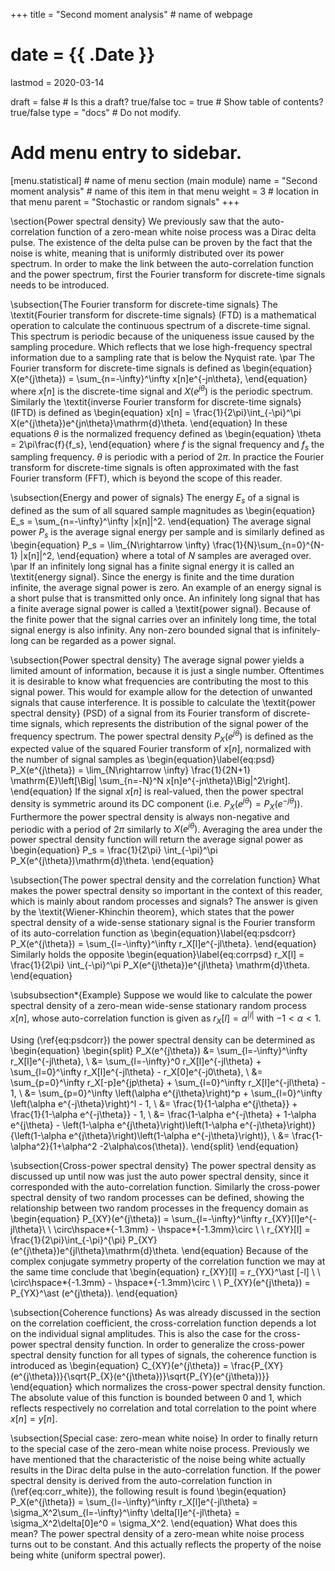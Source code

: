 +++
title = "Second moment analysis"         # name of webpage

# date = {{ .Date }}
lastmod = 2020-03-14

draft = false  # Is this a draft? true/false
toc = true  # Show table of contents? true/false
type = "docs"  # Do not modify.

# Add menu entry to sidebar.
[menu.statistical]                       # name of menu section (main module)
  name = "Second moment analysis"        # name of this item in that menu
  weight = 3                           # location in that menu
  parent = "Stochastic or random signals"
+++


\section{Power spectral density}
We previously saw that the auto-correlation function of a zero-mean white noise process was a Dirac delta pulse. The existence of the delta pulse can be proven by the fact that the noise is white, meaning that is uniformly distributed over its power spectrum. In order to make the link between the auto-correlation function and the power spectrum, first the Fourier transform for discrete-time signals needs to be introduced.

\subsection{The Fourier transform for discrete-time signals}
The \textit{Fourier transform for discrete-time signals} (FTD) is a mathematical operation to calculate the continuous spectrum of a discrete-time signal. This spectrum is periodic because of the uniqueness issue caused by the sampling procedure. Which reflects that we lose high-frequency spectral information due to a sampling rate that is below the Nyquist rate.
\par
The Fourier transform for discrete-time signals is defined as
\begin{equation}
    X(e^{j\theta}) = \sum_{n=-\infty}^\infty x[n]e^{-jn\theta},
\end{equation}
where $x[n]$ is the discrete-time signal and $X(e^{j\theta})$ is the periodic spectrum. Similarly the \textit{inverse Fourier transform for discrete-time signals} (IFTD) is defined as
\begin{equation}
    x[n] = \frac{1}{2\pi}\int_{-\pi}^\pi X(e^{j\theta})e^{jn\theta}\mathrm{d}\theta.
\end{equation}
In these equations $\theta$ is the normalized frequency defined as
\begin{equation}
    \theta = 2\pi\frac{f}{f_s},
\end{equation}
where $f$ is the signal frequency and $f_s$ the sampling frequency. $\theta$ is periodic with a period of $2\pi$. In practice the Fourier transform for discrete-time signals is often approximated with the fast Fourier transform (FFT), which is beyond the scope of this reader.

\subsection{Energy and power of signals}
The energy $E_s$ of a signal is defined as the sum of all squared sample magnitudes as
\begin{equation}
    E_s = \sum_{n=-\infty}^\infty |x[n]|^2.
\end{equation}
The average signal power $P_s$ is the average signal energy per sample and is similarly defined as
\begin{equation}
    P_s = \lim_{N\rightarrow \infty} \frac{1}{N}\sum_{n=0}^{N-1} |x[n]|^2,
\end{equation}
where a total of $N$ samples are averaged over.
\par
If an infinitely long signal has a finite signal energy it is called an \textit{energy signal}. Since the energy is finite and the time duration infinite, the average signal power is zero. An example of an energy signal is a short pulse that is transmitted only once.
An infinitely long signal that has a finite average signal power is called a \textit{power signal}. Because of the finite power that the signal carries over an infinitely long time, the total signal energy is also infinity. Any non-zero bounded signal that is infinitely-long can be regarded as a power signal.


\subsection{Power spectral density}
The average signal power yields a limited amount of information, because it is just a single number. Oftentimes it is desirable to know what frequencies are contributing the most to this signal power. This would for example allow for the detection of unwanted signals that cause interference. It is possible to calculate the \textit{power spectral density} (PSD) of a signal from its Fourier transform of discrete-time signals, which represents the distribution of the signal power of the frequency spectrum. The power spectral density $P_X(e^{j\theta})$ is defined as the expected value of the squared Fourier transform of $x[n]$, normalized with the number of signal samples as
\begin{equation}\label{eq:psd}
    P_X(e^{j\theta}) = \lim_{N\rightarrow \infty} \frac{1}{2N+1} \mathrm{E}\left[\Big| \sum_{n=-N}^N x[n]e^{-jn\theta}\Big|^2\right].
\end{equation}
If the signal $x[n]$ is real-valued, then the power spectral density is symmetric around its DC component (i.e. $P_X(e^{j\theta}) = P_X(e^{-j\theta})$). Furthermore the power spectral density is always non-negative and periodic with a period of $2\pi$ similarly to $X(e^{j\theta})$. Averaging the area under the power spectral density function will return the average signal power as
\begin{equation}
    P_s = \frac{1}{2\pi} \int_{-\pi}^\pi P_X(e^{j\theta})\mathrm{d}\theta.
\end{equation}


\subsection{The power spectral density and the correlation function}
What makes the power spectral density so important in the context of this reader, which is mainly about random processes and signals? The answer is given by the \textit{Wiener-Khinchin theorem}, which states that the power spectral density of a wide-sense stationary signal is the Fourier transform of its auto-correlation function as
\begin{equation}\label{eq:psdcorr}
    P_X(e^{j\theta}) = \sum_{l=-\infty}^\infty r_X[l]e^{-jl\theta}.
\end{equation}
Similarly holds the opposite
\begin{equation}\label{eq:corrpsd}
    r_X[l] = \frac{1}{2\pi} \int_{-\pi}^\pi P_X(e^{j\theta})e^{jl\theta} \mathrm{d}\theta.
\end{equation}

\subsubsection*{Example}
Suppose we would like to calculate the power spectral density of a zero-mean wide-sense stationary random process $x[n]$, whose auto-correlation function is given as $r_X[l] = \alpha^{|l|}$ with $-1 <\alpha <1$.

Using (\ref{eq:psdcorr}) the power spectral density can be determined as
\begin{equation}
    \begin{split}
        P_X(e^{j\theta})
        &= \sum_{l=-\infty}^\infty r_X[l]e^{-jl\theta}, \\
        &= \sum_{l=-\infty}^0 r_X[l]e^{-jl\theta} + \sum_{l=0}^\infty r_X[l]e^{-jl\theta} - r_X[0]e^{-j0\theta}, \\
        &= \sum_{p=0}^\infty r_X[-p]e^{jp\theta} + \sum_{l=0}^\infty r_X[l]e^{-jl\theta} - 1, \\
        &= \sum_{p=0}^\infty \left(\alpha e^{j\theta}\right)^p + \sum_{l=0}^\infty \left(\alpha e^{-j\theta}\right)^l - 1, \\
        &= \frac{1}{1-\alpha e^{j\theta}} + \frac{1}{1-\alpha e^{-j\theta}} - 1, \\
        &= \frac{1-\alpha e^{-j\theta} + 1-\alpha e^{j\theta} - \left(1-\alpha e^{j\theta}\right)\left(1-\alpha e^{-j\theta}\right)}{\left(1-\alpha e^{j\theta}\right)\left(1-\alpha e^{-j\theta}\right)}, \\
        &= \frac{1-\alpha^2}{1+\alpha^2 -2\alpha\cos(\theta)}.
    \end{split}
\end{equation}

\subsection{Cross-power spectral density}
The power spectral density as discussed up until now was just the auto power spectral density, since it corresponded with the auto-correlation function. Similarly the cross-power spectral density of two random processes can be defined, showing the relationship between two random processes in the frequency domain as
\begin{equation}
    P_{XY}(e^{j\theta}) = \sum_{l=-\infty}^\infty r_{XY}[l]e^{-jl\theta}\ \ \circ\hspace*{-1.3mm} - \hspace*{-1.3mm}\circ \ \ r_{XY}[l] = \frac{1}{2\pi}\int_{-\pi}^{\pi} P_{XY}(e^{j\theta})e^{jl\theta}\mathrm{d}\theta.
\end{equation}
Because of the complex conjugate symmetry property of the correlation function we may at the same time conclude that
\begin{equation}
    r_{XY}[l] = r_{YX}^\ast [-l] \ \ \circ\hspace*{-1.3mm} - \hspace*{-1.3mm}\circ \ \  P_{XY}(e^{j\theta}) = P_{YX}^\ast (e^{j\theta}).
\end{equation}

\subsection{Coherence functions}
As was already discussed in the section on the correlation coefficient, the cross-correlation function depends a lot on the individual signal amplitudes. This is also the case for the cross-power spectral density function. In order to generalize the cross-power spectral density function for all types of signals, the coherence function is introduced as
\begin{equation}
    C_{XY}(e^{j\theta}) = \frac{P_{XY}(e^{j\theta})}{\sqrt{P_{X}(e^{j\theta})}\sqrt{P_{Y}(e^{j\theta})}}
\end{equation}
which normalizes the cross-power spectral density function. The absolute value of this function is bounded between 0 and 1, which reflects respectively no correlation and total correlation to the point where $x[n]=y[n]$.


\subsection{Special case: zero-mean white noise}
In order to finally return to the special case of the zero-mean white noise process. Previously we have mentioned that the characteristic of the noise being white actually results in the Dirac delta pulse in the auto-correlation function. If the power spectral density is derived from the auto-correlation function in (\ref{eq:corr_white}), the following result is found
\begin{equation}
    P_X(e^{j\theta}) = \sum_{l=-\infty}^\infty r_X[l]e^{-jl\theta} = \sigma_X^2\sum_{l=-\infty}^\infty \delta[l]e^{-jl\theta} = \sigma_X^2\delta[0]e^0 = \sigma_X^2.
\end{equation}
What does this mean? The power spectral density of a zero-mean white noise process turns out to be constant. And this actually reflects the property of the noise being white (uniform spectral power).

